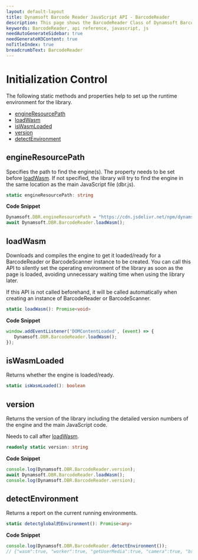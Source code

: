 ```yaml
---
layout: default-layout
title: Dynamsoft Barcode Reader JavaScript API - BarcodeReader
description: This page shows the BarcodeReader Class of Dynamsoft Barcode Reader JavaScript SDK.
keywords: BarcodeReader, api reference, javascript, js
needAutoGenerateSidebar: true
needGenerateH3Content: true
noTitleIndex: true
breadcrumbText: BarcodeReader
---
```


# Initialization Control

The following static methods and properties help to set up the runtime environment for the library.

* [engineResourcePath](#engineresourcepath)
* [loadWasm](#loadwasm)
* [isWasmLoaded](#iswasmloaded)
* [version](#version)
* [detectEnvironment](#detectenvironment)

## engineResourcePath

Specifies the path to find the engine(s). The property needs to be set before [loadWasm](#loadwasm). If not specified, the library will try to find the engine in the same location as the main JavaScript file (dbr.js).

```typescript
static engineResourcePath: string
```

**Code Snippet**

```js
Dynamsoft.DBR.engineResourcePath = "https://cdn.jsdelivr.net/npm/dynamsoft-javascript-barcode@8.6.3/dist/";
await Dynamsoft.DBR.BarcodeReader.loadWasm();
```

## loadWasm

Downloads and compiles the engine to get it loaded/ready for a BarcodeReader or BarcodeScanner instance to be created. You can call this API to silently set the operating environment of the library as soon as the page is loaded, avoiding unnecessary waiting time when using the library later.

If this API is not called beforehand, it will be called automatically when creating an instance of BarcodeReader or BarcodeScanner.

```typescript
static loadWasm(): Promise<void>
```

**Code Snippet**

```js
window.addEventListener('DOMContentLoaded', (event) => {
   Dynamsoft.DBR.BarcodeReader.loadWasm();
});
```



## isWasmLoaded

Returns whether the engine is loaded/ready.

```typescript
static isWasmLoaded(): boolean
```



## version

Returns the version of the library including the detailed version numbers of the engine and the main JavaScript code.

Needs to call after [loadWasm](#loadwasm).

```typescript
readonly static version: string
```

**Code Snippet**

```js
console.log(Dynamsoft.DBR.BarcodeReader.version);
await Dynamsoft.DBR.BarcodeReader.loadWasm();
console.log(Dynamsoft.DBR.BarcodeReader.version);
```



## detectEnvironment

Returns a report on the current running environments.

```typescript
static detectglobal的Environment(): Promise<any>
```

**Code Snippet**

```js
console.log(Dynamsoft.DBR.BarcodeReader.detectEnvironment());
// {"wasm":true, "worker":true, "getUserMedia":true, "camera":true, "browser":"Chrome", "version":90, "OS":"Windows"}
```